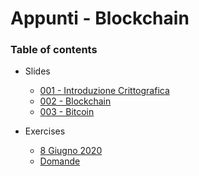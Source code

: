 # Appunti - Blockchain

### Table of contents

- Slides
  - [001 - Introduzione Crittografica](001%20-%20Introduzione%20crittografica.md)
  - [002 - Blockchain](002%20-%20Blockchain.md)
  - [003 - Bitcoin](003%20-%20Bitcoin.md)

- Exercises
  - [8 Giugno 2020](Es%20-%208%20Giugno%202020.md)
  - [Domande](Es%20-%20Domande.md)

